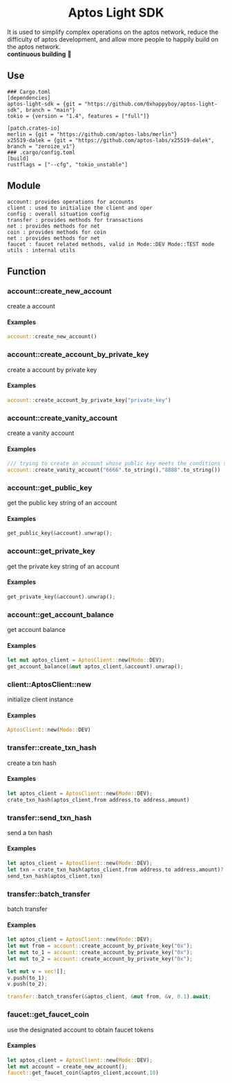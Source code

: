 # <center> Aptos Light SDK </center>  
It is used to simplify complex operations on the aptos network, reduce the difficulty of aptos development, and allow more people to happily build on the aptos network. <br>
**continuous building** 🔨
## Use
```
### Cargo.toml
[dependencies]
aptos-light-sdk = {git = "https://github.com/0xhappyboy/aptos-light-sdk", branch = "main"}
tokio = {version = "1.4", features = ["full"]}

[patch.crates-io]
merlin = {git = "https://github.com/aptos-labs/merlin"}
x25519-dalek = {git = "https://github.com/aptos-labs/x25519-dalek", branch = "zeroize_v1"}
### .cargo/config.toml
[build]
rustflags = ["--cfg", "tokio_unstable"]
```
## Module
```
account: provides operations for accounts
client : used to initialize the client and oper
config : overall situation config
transfer : provides methods for transactions
net : provides methods for net
coin : provides methods for coin
net : provides methods for net
faucet : faucet related methods, valid in Mode::DEV Mode::TEST mode
utils : internal utils
```
## Function
### account::create_new_account
create a account
#### Examples
```rust
account::create_new_account()
```
### account::create_account_by_private_key
create a account by private key
#### Examples
```rust
account::create_account_by_private_key("private_key")
```
### account::create_vanity_account
create a vanity account
#### Examples
```rust
/// trying to create an account whose public key meets the conditions starting with 6 and ending with 8
account::create_vanity_account("6666".to_string(),"8888".to_string())
```
### account::get_public_key
get the public key string of an account
#### Examples
```rust
get_public_key(&account).unwrap();
```
### account::get_private_key
get the private key string of an account
#### Examples
```rust
get_private_key(&account).unwrap();
```
### account::get_account_balance
get account balance
#### Examples
```rust
let mut aptos_client = AptosClient::new(Mode::DEV);
get_account_balance(&mut aptos_client,&account).unwrap();
```
### client::AptosClient::new
initialize client instance
#### Examples
```rust
AptosClient::new(Mode::DEV)
```
### transfer::create_txn_hash
create a txn hash
#### Examples
```rust
let aptos_client = AptosClient::new(Mode::DEV);
crate_txn_hash(aptos_client,from address,to address,amount)
```
### transfer::send_txn_hash
send a txn hash
#### Examples
```rust
let aptos_client = AptosClient::new(Mode::DEV);
let txn = crate_txn_hash(aptos_client,from address,to address,amount)?
send_txn_hash(aptos_client,txn)
```
### transfer::batch_transfer
batch transfer
#### Examples
```rust
let aptos_client = AptosClient::new(Mode::DEV);
let mut from = account::create_account_by_private_key("0x");
let mut to_1 = account::create_account_by_private_key("0x");
let mut to_2 = account::create_account_by_private_key("0x");

let mut v = vec![];
v.push(to_1);
v.push(to_2);

transfer::batch_transfer(&aptos_client, &mut from, &v, 0.1).await;
```
### faucet::get_faucet_coin
use the designated account to obtain faucet tokens
#### Examples
```rust
let aptos_client = AptosClient::new(Mode::DEV);
let mut account = create_new_account();
faucet::get_faucet_coin(&aptos_client,account,10)
```